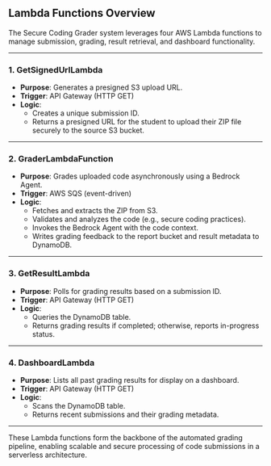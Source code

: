
## Lambda Functions Overview

The Secure Coding Grader system leverages four AWS Lambda functions to manage submission, grading, result retrieval, and dashboard functionality.

---

### 1. GetSignedUrlLambda

- **Purpose**: Generates a presigned S3 upload URL.
- **Trigger**: API Gateway (HTTP GET)
- **Logic**:
  - Creates a unique submission ID.
  - Returns a presigned URL for the student to upload their ZIP file securely to the source S3 bucket.

---

### 2. GraderLambdaFunction

- **Purpose**: Grades uploaded code asynchronously using a Bedrock Agent.
- **Trigger**: AWS SQS (event-driven)
- **Logic**:
  - Fetches and extracts the ZIP from S3.
  - Validates and analyzes the code (e.g., secure coding practices).
  - Invokes the Bedrock Agent with the code context.
  - Writes grading feedback to the report bucket and result metadata to DynamoDB.

---

### 3. GetResultLambda

- **Purpose**: Polls for grading results based on a submission ID.
- **Trigger**: API Gateway (HTTP GET)
- **Logic**:
  - Queries the DynamoDB table.
  - Returns grading results if completed; otherwise, reports in-progress status.

---

### 4. DashboardLambda

- **Purpose**: Lists all past grading results for display on a dashboard.
- **Trigger**: API Gateway (HTTP GET)
- **Logic**:
  - Scans the DynamoDB table.
  - Returns recent submissions and their grading metadata.

---

These Lambda functions form the backbone of the automated grading pipeline, enabling scalable and secure processing of code submissions in a serverless architecture.
